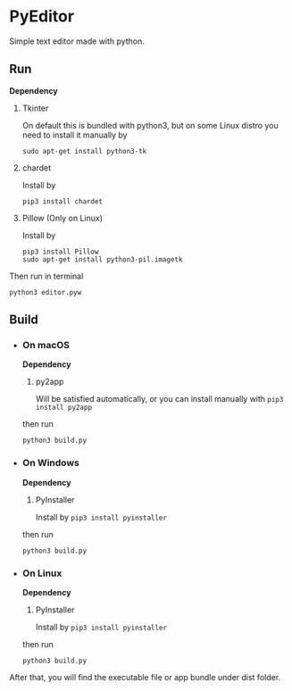 # PyEditor
Simple text editor made with python.

## Run
**Dependency**
1. Tkinter

   On default this is bundled with python3, but on some Linux distro you need to install it manually by
   
   ```
   sudo apt-get install python3-tk
   ```
   
2. chardet

   Install by 
   ```
   pip3 install chardet
   ```

3. Pillow (Only on Linux)

   Install by 
   ```
   pip3 install Pillow
   sudo apt-get install python3-pil.imagetk
   ```

Then run in terminal
```
python3 editor.pyw
```
## Build
- ### On macOS
  
   **Dependency**
   
   1. py2app

      Will be satisfied automatically, 
      or you can install manually with `pip3 install py2app`
   
   then run
   ```
   python3 build.py
   ```
   
- ### On Windows
   **Dependency**

   1. PyInstaller

      Install by `pip3 install pyinstaller`

   then run

   ```
   python3 build.py
   ```
   
- ### On Linux
   **Dependency**
   
   1. PyInstaller
   
      Install by `pip3 install pyinstaller`
      
   then run
   
   ```
   python3 build.py
   ```


After that, you will find the executable file or app bundle under dist folder.


